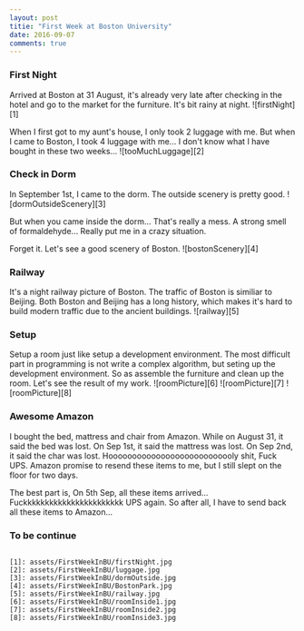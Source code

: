 ```yaml
---
layout: post
titie: "First Week at Boston University"
date: 2016-09-07
comments: true
---
```


### First Night
Arrived at Boston at 31 August, it's already very late after checking in the hotel and go to the market for the furniture. It's bit rainy at night.
![firstNight][1]

When I first got to my aunt's house, I only took 2 luggage with me. But when I came to Boston, I took 4 luggage with me... I don't know what I have bought in 
these two weeks...
![tooMuchLuggage][2]

### Check in Dorm
In September 1st, I came to the dorm. The outside scenery is pretty good.
![dormOutsideScenery][3]

But when you came inside the dorm... That's really a mess. A strong smell of 
formaldehyde... Really put me in a crazy situation.

Forget it. Let's see a good scenery of Boston.
![bostonScenery][4]

### Railway
It's a night railway picture of Boston. The traffic of Boston is similiar to 
Beijing. Both Boston and Beijing has a long history, which makes it's hard to build modern traffic due to the ancient buildings.
![railway][5]

### Setup
Setup a room just like setup a development environment. The most difficult part in programming is not write a complex algorithm, but seting up the development environment. So as assemble the furniture and clean up the room. Let's see the result of my work.
![roomPicture][6]
![roomPicture][7]
![roomPicture][8]

### Awesome Amazon
I bought the bed, mattress and chair from Amazon. While on August 31, it said the bed was lost. On Sep 1st, it said the mattress was lost. On Sep 2nd, it said the char was lost. Hooooooooooooooooooooooooooly shit, Fuck UPS. Amazon promise to resend these items to me, but I still slept on the floor for two days. 

The best part is, On 5th Sep, all these items arrived... Fuckkkkkkkkkkkkkkkkkkkkkkk UPS again. So after all, I have to send back all these items to Amazon...

### To be continue
~~~

[1]: assets/FirstWeekInBU/firstNight.jpg
[2]: assets/FirstWeekInBU/luggage.jpg
[3]: assets/FirstWeekInBU/dormOutside.jpg
[4]: assets/FirstWeekInBU/BostonPark.jpg
[5]: assets/FirstWeekInBU/railway.jpg
[6]: assets/FirstWeekInBU/roomInside1.jpg
[7]: assets/FirstWeekInBU/roomInside2.jpg
[8]: assets/FirstWeekInBU/roomInside3.jpg
